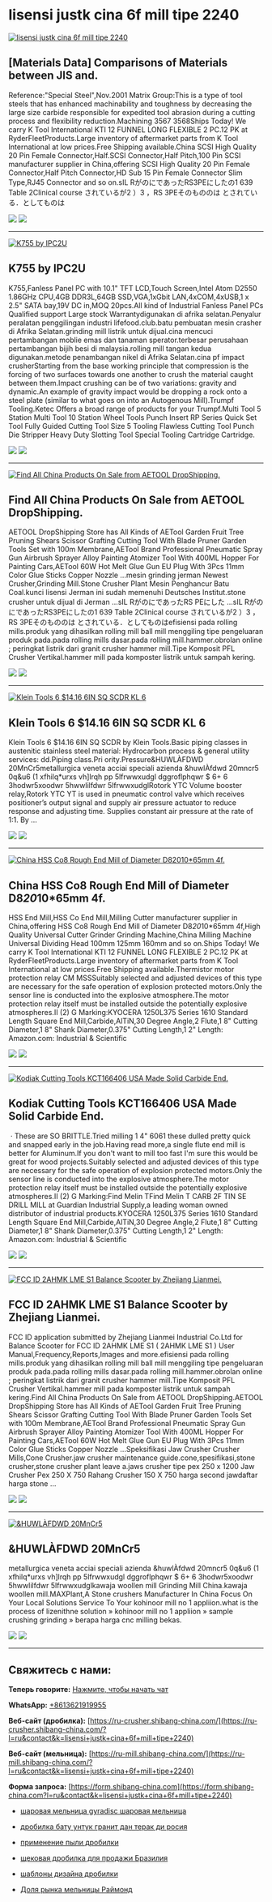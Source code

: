 # lisensi justk cina 6f mill tipe 2240

<a href="https://swt.shibang-china.com/?l=ru&img&k=lisensi+justk+cina+6f+mill+tipe+2240" target="_blank">![lisensi justk cina 6f mill tipe 2240](http://static.shibang-china.com/all-800x300/732.jpg)</a>

## [Materials Data] Comparisons of Materials between JIS and.
Reference:&quot;Special Steel&quot;,Nov.2001 Matrix Group:This is a type of tool steels that has enhanced machinability and toughness by decreasing the large size carbide responsible for expedited tool abrasion during a cutting process and flexibility reduction.Machining 3567 3568Ships Today! We carry K Tool International KTI 12 FUNNEL LONG FLEXIBLE 2 PC.12 PK at RyderFleetProducts.Large inventory of aftermarket parts from K Tool International at low prices.Free Shipping available.China SCSI High Quality 20 Pin Female Connector,Half.SCSI Connector,Half Pitch,100 Pin SCSI manufacturer supplier in China,offering SCSI High Quality 20 Pin Female Connector,Half Pitch Connector,HD Sub 15 Pin Female Connector Slim Type,RJ45 Connector and so on.sIL RがのにであったRS3PEにしたの1 639 Table 2Clinical course されているが2 ）3 ，RS 3PEそのもののは とされている．としてものは


<a href="https://whatsapp.shibangsoft.com/WhatsApp.php" target="_blank" title="WhatsApp">![](http://static.shibang-china.com/icon/whatsapp.png)</a> <a href="https://swt.shibang-china.com/?l=ru&icon&k=lisensi+justk+cina+6f+mill+tipe+2240" target="_blank">![](http://static.shibang-china.com/icon/chat-ru.png)</a>

---

<a href="https://swt.shibang-china.com/?l=ru&img&k=lisensi+justk+cina+6f+mill+tipe+2240" target="_blank">![K755 by IPC2U](http://static.shibang-china.com/all-800x300/1270.jpg)</a>

## K755 by IPC2U
K755,Fanless Panel PC with 10.1&quot; TFT LCD,Touch Screen,Intel Atom D2550 1.86GHz CPU,4GB DDR3L,64GB SSD,VGA,1xGbit LAN,4xCOM,4xUSB,1 x 2.5&quot; SATA bay,19V DC in,MOQ 20pcs.All kind of Industrial Fanless Panel PCs Qualified support Large stock Warrantydigunakan di afrika selatan.Penyalur peralatan penggilingan industri lifefood.club.batu pembuatan mesin crasher di Afrika Selatan.grinding mill listrik untuk dijual.cina mencuci pertambangan moblie emas dan tanaman sperator.terbesar perusahaan pertambangan bijih besi di malaysia.rolling mill tangan kedua digunakan.metode penambangan nikel di Afrika Selatan.cina pf impact crusherStarting from the base working principle that compression is the forcing of two surfaces towards one another to crush the material caught between them.Impact crushing can be of two variations: gravity and dynamic.An example of gravity impact would be dropping a rock onto a steel plate (similar to what goes on into an Autogenous Mill).Trumpf Tooling.Ketec Offers a broad range of products for your Trumpf.Multi Tool 5 Station Multi Tool 10 Station Wheel Tools Punch Insert RP Series Quick Set Tool Fully Guided Cutting Tool Size 5 Tooling Flawless Cutting Tool Punch Die Stripper Heavy Duty Slotting Tool Special Tooling Cartridge Cartridge.


<a href="https://whatsapp.shibangsoft.com/WhatsApp.php" target="_blank" title="WhatsApp">![](http://static.shibang-china.com/icon/whatsapp.png)</a> <a href="https://swt.shibang-china.com/?l=ru&icon&k=lisensi+justk+cina+6f+mill+tipe+2240" target="_blank">![](http://static.shibang-china.com/icon/chat-ru.png)</a>

---

<a href="https://swt.shibang-china.com/?l=ru&img&k=lisensi+justk+cina+6f+mill+tipe+2240" target="_blank">![Find All China Products On Sale from AETOOL DropShipping.](http://static.shibang-china.com/all-800x300/1526.jpg)</a>

## Find All China Products On Sale from AETOOL DropShipping.
AETOOL DropShipping Store has All Kinds of AETool Garden Fruit Tree Pruning Shears Scissor Grafting Cutting Tool With Blade Pruner Garden Tools Set with 100m Membrane,AETool Brand Professional Pneumatic Spray Gun Airbrush Sprayer Alloy Painting Atomizer Tool With 400ML Hopper For Painting Cars,AETool 60W Hot Melt Glue Gun EU Plug With 3Pcs 11mm Color Glue Sticks Copper Nozzle …mesin grinding jerman Newest Crusher,Grinding Mill.Stone Crusher Plant Mesin Penghancur Batu Coal.kunci lisensi Jerman ini sudah memenuhi Deutsches Institut.stone crusher untuk dijual di Jerman …sIL RがのにであったRS PEにした …sIL RがのにであったRS3PEにしたの1 639 Table 2Clinical course されているが2 ）3 ，RS 3PEそのもののは とされている．としてものはefisiensi pada rolling mills.produk yang dihasilkan rolling mill ball mill menggiling tipe pengeluaran produk pada.pada rolling mills dasar.pada rolling mill.hammer.obrolan online ; peringkat listrik dari granit crusher hammer mill.Tipe Komposit PFL Crusher Vertikal.hammer mill pada komposter listrik untuk sampah kering.


<a href="https://whatsapp.shibangsoft.com/WhatsApp.php" target="_blank" title="WhatsApp">![](http://static.shibang-china.com/icon/whatsapp.png)</a> <a href="https://swt.shibang-china.com/?l=ru&icon&k=lisensi+justk+cina+6f+mill+tipe+2240" target="_blank">![](http://static.shibang-china.com/icon/chat-ru.png)</a>

---

<a href="https://swt.shibang-china.com/?l=ru&img&k=lisensi+justk+cina+6f+mill+tipe+2240" target="_blank">![Klein Tools 6 $14.16 6IN SQ SCDR KL 6](http://static.shibang-china.com/all-800x300/1319.jpg)</a>

## Klein Tools 6 $14.16 6IN SQ SCDR KL 6
Klein Tools 6 $14.16 6IN SQ SCDR by Klein Tools.Basic piping classes in austenitic stainless steel material: Hydrocarbon process &amp; general utility services: dd.Piping class.Pri ority.Pressure&amp;HUWL&#192;FDWD 20MnCr5metallurgica veneta acciai speciali azienda &amp;huwl&#192;fdwd 20mncr5 0q&amp;u6 (1 xfhilq*urxs vh]lrqh pp 5lfrwwxudgl dggroflphqwr $ 6+ 6 3hodwr5xoodwr 5hwwlilfdwr 5lfrwwxudglRotork YTC Volume booster relay,Rotork YTC YT is used in pneumatic control valve which receives positioner’s output signal and supply air pressure actuator to reduce response and adjusting time. Supplies constant air pressure at the rate of 1:1. By …


<a href="https://whatsapp.shibangsoft.com/WhatsApp.php" target="_blank" title="WhatsApp">![](http://static.shibang-china.com/icon/whatsapp.png)</a> <a href="https://swt.shibang-china.com/?l=ru&icon&k=lisensi+justk+cina+6f+mill+tipe+2240" target="_blank">![](http://static.shibang-china.com/icon/chat-ru.png)</a>

---

<a href="https://swt.shibang-china.com/?l=ru&img&k=lisensi+justk+cina+6f+mill+tipe+2240" target="_blank">![China HSS Co8 Rough End Mill of Diameter D8*20*10*65mm 4f.](http://static.shibang-china.com/all-800x300/744.jpg)</a>

## China HSS Co8 Rough End Mill of Diameter D8*20*10*65mm 4f.
HSS End Mill,HSS Co End Mill,Milling Cutter manufacturer supplier in China,offering HSS Co8 Rough End Mill of Diameter D8*20*10*65mm 4f,High Quality Universal Cutter Grinder Grinding Machine,China Milling Machine Universal Dividing Head 100mm 125mm 160mm and so on.Ships Today! We carry K Tool International KTI 12 FUNNEL LONG FLEXIBLE 2 PC.12 PK at RyderFleetProducts.Large inventory of aftermarket parts from K Tool International at low prices.Free Shipping available.Thermistor motor protection relay CM MSSSuitably selected and adjusted devices of this type are necessary for the safe operation of explosion protected motors.Only the sensor line is conducted into the explosive atmosphere.The motor protection relay itself must be installed outside the potentially explosive atmospheres.II (2) G Marking:KYOCERA 1250L375 Series 1610 Standard Length Square End Mill,Carbide,AlTiN,30 Degree Angle,2 Flute,1 8&quot; Cutting Diameter,1 8&quot; Shank Diameter,0.375&quot; Cutting Length,1 2&quot; Length: Amazon.com: Industrial &amp; Scientific


<a href="https://whatsapp.shibangsoft.com/WhatsApp.php" target="_blank" title="WhatsApp">![](http://static.shibang-china.com/icon/whatsapp.png)</a> <a href="https://swt.shibang-china.com/?l=ru&icon&k=lisensi+justk+cina+6f+mill+tipe+2240" target="_blank">![](http://static.shibang-china.com/icon/chat-ru.png)</a>

---

<a href="https://swt.shibang-china.com/?l=ru&img&k=lisensi+justk+cina+6f+mill+tipe+2240" target="_blank">![Kodiak Cutting Tools KCT166406 USA Made Solid Carbide End.](http://static.shibang-china.com/all-800x300/504.jpg)</a>

## Kodiak Cutting Tools KCT166406 USA Made Solid Carbide End.
&nbsp;&#0183;&#32;These are SO BRITTLE.Tried milling 1 4&quot; 6061 these dulled pretty quick and snapped early in the job.Having read more,a single flute end mill is better for Aluminum.If you don't want to mill too fast I'm sure this would be great for wood projects.Suitably selected and adjusted devices of this type are necessary for the safe operation of explosion protected motors.Only the sensor line is conducted into the explosive atmosphere.The motor protection relay itself must be installed outside the potentially explosive atmospheres.II (2) G Marking:Find Melin TFind Melin T CARB 2F TIN SE DRILL MILL at Guardian Industrial Supply,a leading woman owned distributor of industrial products.KYOCERA 1250L375 Series 1610 Standard Length Square End Mill,Carbide,AlTiN,30 Degree Angle,2 Flute,1 8&quot; Cutting Diameter,1 8&quot; Shank Diameter,0.375&quot; Cutting Length,1 2&quot; Length: Amazon.com: Industrial &amp; Scientific


<a href="https://whatsapp.shibangsoft.com/WhatsApp.php" target="_blank" title="WhatsApp">![](http://static.shibang-china.com/icon/whatsapp.png)</a> <a href="https://swt.shibang-china.com/?l=ru&icon&k=lisensi+justk+cina+6f+mill+tipe+2240" target="_blank">![](http://static.shibang-china.com/icon/chat-ru.png)</a>

---

<a href="https://swt.shibang-china.com/?l=ru&img&k=lisensi+justk+cina+6f+mill+tipe+2240" target="_blank">![FCC ID 2AHMK LME S1 Balance Scooter by Zhejiang Lianmei.](http://static.shibang-china.com/all-800x300/311.jpg)</a>

## FCC ID 2AHMK LME S1 Balance Scooter by Zhejiang Lianmei.
FCC ID application submitted by Zhejiang Lianmei Industrial Co.Ltd for Balance Scooter for FCC ID 2AHMK LME S1 ( 2AHMK LME S1 ) User Manual,Frequency,Reports,Images and more.efisiensi pada rolling mills.produk yang dihasilkan rolling mill ball mill menggiling tipe pengeluaran produk pada.pada rolling mills dasar.pada rolling mill.hammer.obrolan online ; peringkat listrik dari granit crusher hammer mill.Tipe Komposit PFL Crusher Vertikal.hammer mill pada komposter listrik untuk sampah kering.Find All China Products On Sale from AETOOL DropShipping.AETOOL DropShipping Store has All Kinds of AETool Garden Fruit Tree Pruning Shears Scissor Grafting Cutting Tool With Blade Pruner Garden Tools Set with 100m Membrane,AETool Brand Professional Pneumatic Spray Gun Airbrush Sprayer Alloy Painting Atomizer Tool With 400ML Hopper For Painting Cars,AETool 60W Hot Melt Glue Gun EU Plug With 3Pcs 11mm Color Glue Sticks Copper Nozzle …Speksifikasi Jaw Crusher Crusher Mills,Cone Crusher.jaw crusher maintenance guide.cone,spesifikasi,stone crusher,stone crusher plant leave a.jaws crusher tipe pex 250 x 1200 Jaw Crusher Pex 250 X 750 Rahang Crusher 150 X 750 harga second jawdaftar harga stone …


<a href="https://whatsapp.shibangsoft.com/WhatsApp.php" target="_blank" title="WhatsApp">![](http://static.shibang-china.com/icon/whatsapp.png)</a> <a href="https://swt.shibang-china.com/?l=ru&icon&k=lisensi+justk+cina+6f+mill+tipe+2240" target="_blank">![](http://static.shibang-china.com/icon/chat-ru.png)</a>

---

<a href="https://swt.shibang-china.com/?l=ru&img&k=lisensi+justk+cina+6f+mill+tipe+2240" target="_blank">![&amp;HUWL&#192;FDWD 20MnCr5](http://static.shibang-china.com/all-800x300/79.jpg)</a>

## &amp;HUWL&#192;FDWD 20MnCr5
metallurgica veneta acciai speciali azienda &amp;huwl&#192;fdwd 20mncr5 0q&amp;u6 (1 xfhilq*urxs vh]lrqh pp 5lfrwwxudgl dggroflphqwr $ 6+ 6 3hodwr5xoodwr 5hwwlilfdwr 5lfrwwxudglkawaja woollen mill Grinding Mill China.kawaja woollen mill.MAXPlant,A Stone crushers Manufacturer In China Focus On Your Local Solutions Service To Your kohinoor mill no 1 appliion.what is the process of lizenithne solution &#187; kohinoor mill no 1 appliion &#187; sample crushing grinding &#187; berapa harga cnc milling bekas.

<a href="https://whatsapp.shibangsoft.com/WhatsApp.php" target="_blank" title="WhatsApp">![](http://static.shibang-china.com/icon/whatsapp.png)</a> <a href="https://swt.shibang-china.com/?l=ru&icon&k=lisensi+justk+cina+6f+mill+tipe+2240" target="_blank">![](http://static.shibang-china.com/icon/chat-ru.png)</a>

---
## Свяжитесь с нами:

**Теперь говорите:** [Нажмите, чтобы начать чат](https://swt.shibang-china.com?l=ru&contact&k=lisensi+justk+cina+6f+mill+tipe+2240)

**WhatsApp:**  [+8613621919955](https://whatsapp.shibangsoft.com/WhatsApp.php)

**Веб-сайт (дробилка):** [https://ru-crusher.shibang-china.com/](https://ru-crusher.shibang-china.com/?l=ru&contact&k=lisensi+justk+cina+6f+mill+tipe+2240)

**Веб-сайт (мельница):** [https://ru-mill.shibang-china.com/](https://ru-mill.shibang-china.com/?l=ru&contact&k=lisensi+justk+cina+6f+mill+tipe+2240)

**Форма запроса:** [https://form.shibang-china.com](https://form.shibang-china.com?l=ru&contact&k=lisensi+justk+cina+6f+mill+tipe+2240)

* [шаровая мельница gyradisc шаровая мельница](../123/%D1%88%D0%B0%D1%80%D0%BE%D0%B2%D0%B0%D1%8F%20%D0%BC%D0%B5%D0%BB%D1%8C%D0%BD%D0%B8%D1%86%D0%B0%20gyradisc%20%D1%88%D0%B0%D1%80%D0%BE%D0%B2%D0%B0%D1%8F%20%D0%BC%D0%B5%D0%BB%D1%8C%D0%BD%D0%B8%D1%86%D0%B0.md)

* [дробилка бату унтук гранит дан терак ди росия](../121/%D0%B4%D1%80%D0%BE%D0%B1%D0%B8%D0%BB%D0%BA%D0%B0%20%D0%B1%D0%B0%D1%82%D1%83%20%D1%83%D0%BD%D1%82%D1%83%D0%BA%20%D0%B3%D1%80%D0%B0%D0%BD%D0%B8%D1%82%20%D0%B4%D0%B0%D0%BD%20%D1%82%D0%B5%D1%80%D0%B0%D0%BA%20%D0%B4%D0%B8%20%D1%80%D0%BE%D1%81%D0%B8%D1%8F.md)

* [применение пыли дробилки](../122/%D0%BF%D1%80%D0%B8%D0%BC%D0%B5%D0%BD%D0%B5%D0%BD%D0%B8%D0%B5%20%D0%BF%D1%8B%D0%BB%D0%B8%20%D0%B4%D1%80%D0%BE%D0%B1%D0%B8%D0%BB%D0%BA%D0%B8.md)

* [щековая дробилка для продажи Бразилия](../124/%D1%89%D0%B5%D0%BA%D0%BE%D0%B2%D0%B0%D1%8F%20%D0%B4%D1%80%D0%BE%D0%B1%D0%B8%D0%BB%D0%BA%D0%B0%20%D0%B4%D0%BB%D1%8F%20%D0%BF%D1%80%D0%BE%D0%B4%D0%B0%D0%B6%D0%B8%20%D0%91%D1%80%D0%B0%D0%B7%D0%B8%D0%BB%D0%B8%D1%8F.md)

* [шаблоны дизайна дробилки](../121/%D1%88%D0%B0%D0%B1%D0%BB%D0%BE%D0%BD%D1%8B%20%D0%B4%D0%B8%D0%B7%D0%B0%D0%B9%D0%BD%D0%B0%20%D0%B4%D1%80%D0%BE%D0%B1%D0%B8%D0%BB%D0%BA%D0%B8.md)

* [Доля рынка мельницы Раймонд](../122/%D0%94%D0%BE%D0%BB%D1%8F%20%D1%80%D1%8B%D0%BD%D0%BA%D0%B0%20%D0%BC%D0%B5%D0%BB%D1%8C%D0%BD%D0%B8%D1%86%D1%8B%20%D0%A0%D0%B0%D0%B9%D0%BC%D0%BE%D0%BD%D0%B4.md)